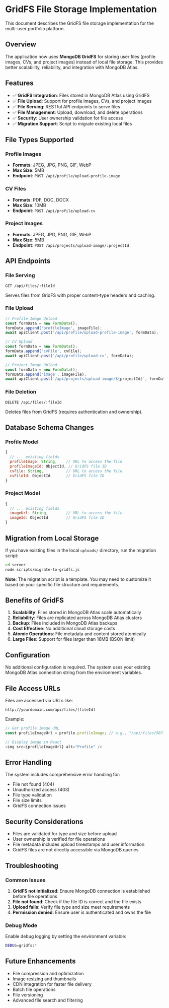 # GridFS File Storage Implementation

This document describes the GridFS file storage implementation for the multi-user portfolio platform.

## Overview

The application now uses **MongoDB GridFS** for storing user files (profile images, CVs, and project images) instead of local file storage. This provides better scalability, reliability, and integration with MongoDB Atlas.

## Features

- ✅ **GridFS Integration**: Files stored in MongoDB Atlas using GridFS
- ✅ **File Upload**: Support for profile images, CVs, and project images
- ✅ **File Serving**: RESTful API endpoints to serve files
- ✅ **File Management**: Upload, download, and delete operations
- ✅ **Security**: User ownership validation for file access
- ✅ **Migration Support**: Script to migrate existing local files

## File Types Supported

### Profile Images
- **Formats**: JPEG, JPG, PNG, GIF, WebP
- **Max Size**: 5MB
- **Endpoint**: `POST /api/profile/upload-profile-image`

### CV Files
- **Formats**: PDF, DOC, DOCX
- **Max Size**: 10MB
- **Endpoint**: `POST /api/profile/upload-cv`

### Project Images
- **Formats**: JPEG, JPG, PNG, GIF, WebP
- **Max Size**: 5MB
- **Endpoint**: `POST /api/projects/upload-image/:projectId`

## API Endpoints

### File Serving
```
GET /api/files/:fileId
```
Serves files from GridFS with proper content-type headers and caching.

### File Upload
```javascript
// Profile Image Upload
const formData = new FormData();
formData.append('profileImage', imageFile);
await apiClient.post('/api/profile/upload-profile-image', formData);

// CV Upload
const formData = new FormData();
formData.append('cvFile', cvFile);
await apiClient.post('/api/profile/upload-cv', formData);

// Project Image Upload
const formData = new FormData();
formData.append('image', imageFile);
await apiClient.post(`/api/projects/upload-image/${projectId}`, formData);
```

### File Deletion
```
DELETE /api/files/:fileId
```
Deletes files from GridFS (requires authentication and ownership).

## Database Schema Changes

### Profile Model
```javascript
{
  // ... existing fields
  profileImage: String,    // URL to access the file
  profileImageId: ObjectId, // GridFS file ID
  cvFile: String,          // URL to access the file
  cvFileId: ObjectId       // GridFS file ID
}
```

### Project Model
```javascript
{
  // ... existing fields
  imageUrl: String,        // URL to access the file
  imageId: ObjectId        // GridFS file ID
}
```

## Migration from Local Storage

If you have existing files in the local `uploads/` directory, run the migration script:

```bash
cd server
node scripts/migrate-to-gridfs.js
```

**Note**: The migration script is a template. You may need to customize it based on your specific file structure and requirements.

## Benefits of GridFS

1. **Scalability**: Files stored in MongoDB Atlas scale automatically
2. **Reliability**: Files are replicated across MongoDB Atlas clusters
3. **Backup**: Files included in MongoDB Atlas backups
4. **Cost Effective**: No additional cloud storage costs
5. **Atomic Operations**: File metadata and content stored atomically
6. **Large Files**: Support for files larger than 16MB (BSON limit)

## Configuration

No additional configuration is required. The system uses your existing MongoDB Atlas connection string from the environment variables.

## File Access URLs

Files are accessed via URLs like:
```
http://yourdomain.com/api/files/[fileId]
```

Example:
```javascript
// Get profile image URL
const profileImageUrl = profile.profileImage; // e.g., "/api/files/507f1f77bcf86cd799439011"

// Display image in React
<img src={profileImageUrl} alt="Profile" />
```

## Error Handling

The system includes comprehensive error handling for:
- File not found (404)
- Unauthorized access (403)
- File type validation
- File size limits
- GridFS connection issues

## Security Considerations

- Files are validated for type and size before upload
- User ownership is verified for file operations
- File metadata includes upload timestamps and user information
- GridFS files are not directly accessible via MongoDB queries

## Troubleshooting

### Common Issues

1. **GridFS not initialized**: Ensure MongoDB connection is established before file operations
2. **File not found**: Check if the file ID is correct and the file exists
3. **Upload fails**: Verify file type and size meet requirements
4. **Permission denied**: Ensure user is authenticated and owns the file

### Debug Mode

Enable debug logging by setting the environment variable:
```bash
DEBUG=gridfs:*
```

## Future Enhancements

- File compression and optimization
- Image resizing and thumbnails
- CDN integration for faster file delivery
- Batch file operations
- File versioning
- Advanced file search and filtering